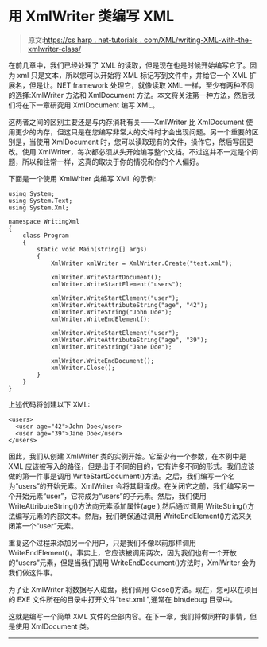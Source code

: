 # 用 XmlWriter 类编写 XML

> 原文:[https://cs harp . net-tutorials . com/XML/writing-XML-with-the-xmlwriter-class/](https://csharp.net-tutorials.com/xml/writing-xml-with-the-xmlwriter-class/)

在前几章中，我们已经处理了 XML 的读取，但是现在也是时候开始编写它了。因为 xml 只是文本，所以您可以开始将 XML 标记写到文件中，并给它一个 XML 扩展名，但是让。NET framework 处理它，就像读取 XML 一样，至少有两种不同的选择:XmlWriter 方法和 XmlDocument 方法。本文将关注第一种方法，然后我们将在下一章研究用 XmlDocument 编写 XML。

这两者之间的区别主要还是与内存消耗有关——XmlWriter 比 XmlDocument 使用更少的内存，但这只是在您编写非常大的文件时才会出现问题。另一个重要的区别是，当使用 XmlDocument 时，您可以读取现有的文件，操作它，然后写回更改。使用 XmlWriter，每次都必须从头开始编写整个文档。不过这并不一定是个问题，所以和往常一样，这真的取决于你的情况和你的个人偏好。

下面是一个使用 XmlWriter 类编写 XML 的示例:

```
using System;
using System.Text;
using System.Xml;

namespace WritingXml
{
    class Program
    {
        static void Main(string[] args)
        {
            XmlWriter xmlWriter = XmlWriter.Create("test.xml");

            xmlWriter.WriteStartDocument();
            xmlWriter.WriteStartElement("users");

            xmlWriter.WriteStartElement("user");
            xmlWriter.WriteAttributeString("age", "42");
            xmlWriter.WriteString("John Doe");
            xmlWriter.WriteEndElement();

            xmlWriter.WriteStartElement("user");
            xmlWriter.WriteAttributeString("age", "39");
            xmlWriter.WriteString("Jane Doe");

            xmlWriter.WriteEndDocument();
            xmlWriter.Close();
        }
    }
}
```

上述代码将创建以下 XML:

```
<users>
  <user age="42">John Doe</user>
  <user age="39">Jane Doe</user>
</users>
```

<input type="hidden" name="IL_IN_ARTICLE">

因此，我们从创建 XmlWriter 类的实例开始。它至少有一个参数，在本例中是 XML 应该被写入的路径，但是出于不同的目的，它有许多不同的形式。我们应该做的第一件事是调用 WriteStartDocument()方法。之后，我们编写一个名为“users”的开始元素。XmlWriter 会将其翻译成<users>。在关闭它之前，我们编写另一个开始元素“user”，它将成为“users”的子元素。然后，我们使用 WriteAttributeString()方法向元素添加属性(age ),然后通过调用 WriteString()方法编写元素的内部文本。然后，我们确保通过调用 WriteEndElement()方法来关闭第一个“user”元素。</users>

重复这个过程来添加另一个用户，只是我们不像以前那样调用 WriteEndElement()。事实上，它应该被调用两次，因为我们也有一个开放的“users”元素，但是当我们调用 WriteEndDocument()方法时，XmlWriter 会为我们做这件事。

为了让 XmlWriter 将数据写入磁盘，我们调用 Close()方法。现在，您可以在项目的 EXE 文件所在的目录中打开文件“test.xml ”,通常在 bin\debug 目录中。

这就是编写一个简单 XML 文件的全部内容。在下一章，我们将做同样的事情，但是使用 XmlDocument 类。

* * *